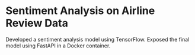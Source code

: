 # Sentiment Analysis on Airline Review Data


Developed a sentiment analysis model using TensorFlow. Exposed the final model using FastAPI in a Docker container.
